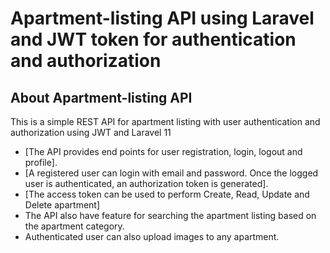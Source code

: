 
# Apartment-listing API using Laravel and JWT token for authentication and authorization

## About Apartment-listing API
This is a simple REST API for apartment listing with user authentication and authorization using JWT and Laravel 11

- [The API provides end points for user registration, login, logout and profile].
- [A registered user can login with email and password. Once the logged user is authenticated, an authorization token is generated].
- [The access token can be used to perform Create, Read, Update and Delete apartment]
- The API also have feature for searching the apartment listing based on the apartment category.
- Authenticated user can also upload images to any apartment.
